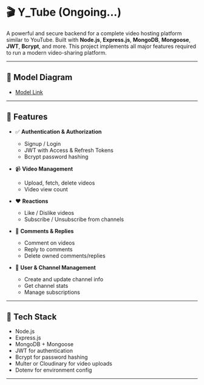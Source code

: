 # 🎬 Y_Tube (Ongoing...)

A powerful and secure backend for a complete video hosting platform similar to YouTube. Built with **Node.js**, **Express.js**, **MongoDB**, **Mongoose**, **JWT**, **Bcrypt**, and more. This project implements all major features required to run a modern video-sharing platform.

---

## 📎 Model Diagram

- [Model Link](https://app.eraser.io/workspace/YtPqZ1VogxGy1jzIDkzj)

---

## 🚀 Features

- ✅ **Authentication & Authorization**
  - Signup / Login
  - JWT with Access & Refresh Tokens
  - Bcrypt password hashing

- 📹 **Video Management**
  - Upload, fetch, delete videos
  - Video view count

- ❤️ **Reactions**
  - Like / Dislike videos
  - Subscribe / Unsubscribe from channels

- 💬 **Comments & Replies**
  - Comment on videos
  - Reply to comments
  - Delete owned comments/replies

- 👤 **User & Channel Management**
  - Create and update channel info
  - Get channel stats
  - Manage subscriptions

---

## 🧱 Tech Stack

- Node.js
- Express.js
- MongoDB + Mongoose
- JWT for authentication
- Bcrypt for password hashing
- Multer or Cloudinary for video uploads
- Dotenv for environment config

---


